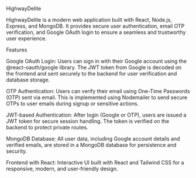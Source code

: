 HighwayDelite

HighwayDelite is a modern web application built with React, Node.js, Express, and MongoDB. It provides secure user authentication, email OTP verification, and Google OAuth login to ensure a seamless and trustworthy user experience.

Features

Google OAuth Login: Users can sign in with their Google account using the @react-oauth/google library. The JWT token from Google is decoded on the frontend and sent securely to the backend for user verification and database storage.

OTP Authentication: Users can verify their email using One-Time Passwords (OTP) sent via email. This is implemented using Nodemailer to send secure OTPs to user emails during signup or sensitive actions.

JWT-based Authentication: After login (Google or OTP), users are issued a JWT token for secure session handling. The token is verified on the backend to protect private routes.

MongoDB Database: All user data, including Google account details and verified emails, are stored in a MongoDB database for persistence and security.

Frontend with React: Interactive UI built with React and Tailwind CSS for a responsive, modern, and user-friendly design.